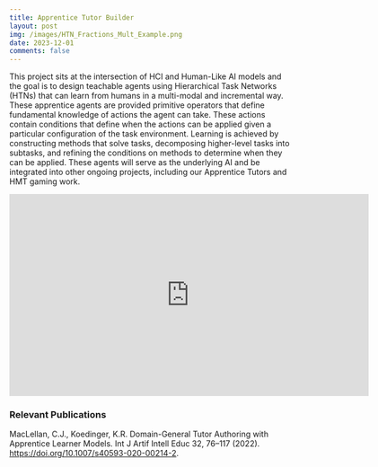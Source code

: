 ```yaml
---
title: Apprentice Tutor Builder
layout: post
img: /images/HTN_Fractions_Mult_Example.png
date: 2023-12-01
comments: false
---
```


This project sits at the intersection of HCI and Human-Like AI models and the goal is to design teachable agents using Hierarchical Task Networks (HTNs) that can learn from humans in a multi-modal and incremental way. These apprentice agents are provided primitive operators that define fundamental knowledge of actions the agent can take. These actions contain conditions that define when the actions can be applied given a particular configuration of the task environment. Learning is achieved by constructing methods that solve tasks, decomposing higher-level tasks into subtasks, and refining the conditions on methods to determine when they can be applied. These agents will serve as the underlying AI and be integrated into other ongoing projects, including our Apprentice Tutors and HMT gaming work.

<iframe id="kaltura_player" src="https://cdnapisec.kaltura.com/p/2019031/sp/201903100/embedIframeJs/uiconf_id/32364501/partner_id/2019031?iframeembed=true&playerId=kaltura_player&entry_id=1_91dvao1a&flashvars[streamerType]=auto&amp;flashvars[localizationCode]=en&amp;flashvars[sideBarContainer.plugin]=true&amp;flashvars[sideBarContainer.position]=left&amp;flashvars[sideBarContainer.clickToClose]=true&amp;flashvars[chapters.plugin]=true&amp;flashvars[chapters.layout]=vertical&amp;flashvars[chapters.thumbnailRotator]=false&amp;flashvars[streamSelector.plugin]=true&amp;flashvars[EmbedPlayer.SpinnerTarget]=videoHolder&amp;flashvars[dualScreen.plugin]=true&amp;flashvars[hotspots.plugin]=1&amp;flashvars[kmsPlaylistHistory.plugin]=1&amp;flashvars[kmsPlaylistHistory.iframeHTML5Js]=//kms-a.akamaihd.net/dc-1/latest/public/build0/playlisthistory/asset/mwembed-kms-playlist-history-v1.1.0.js?ver=522c33efdda0b8dc6ce90c991beb9666&amp;flashvars[kmsPlaylistHistory.iframeHTML5Css]=//kms-a.akamaihd.net/dc-1/latest/public/build0/playlisthistory/asset/mwembed-kms-playlist-history-v1.1.0.css?ver=522c33efdda0b8dc6ce90c991beb9666&amp;flashvars[kmsPlaylistHistory.progressBarColor]=%2300b4d1&amp;flashvars[kmsPlaylistHistory.progressBarColorComplete]=%23bbbbbb&amp;flashvars[kmsPlaylistHistory.completeOverlayBackgroundColor]=&amp;flashvars[kmsPlaylistHistory.completeOverlayIconColor]=&amp;flashvars[Kaltura.addCrossoriginToIframe]=true&amp;&wid=1_gyp4cld8" width="640" height="360" allowfullscreen webkitallowfullscreen mozAllowFullScreen allow="autoplay *; fullscreen *; encrypted-media *"  frameborder="0" title="Apprentice Tutor Builder"></iframe>

### Relevant Publications
MacLellan, C.J., Koedinger, K.R. Domain-General Tutor Authoring with Apprentice Learner Models. 
Int J Artif Intell Educ 32, 76–117 (2022). https://doi.org/10.1007/s40593-020-00214-2. 
[<i class="far fa-file-pdf"></i>][domain-general-paper]
[<i class="fab fa-youtube"></i>][domain-general-talk]


[domain-general-paper]: https://1513041.mediaspace.kaltura.com/media/Domain-General+Tutor+Authoring+with+Apprentice+Learner+Models/1_3cr9bwtc
[domain-general-talk]: https://link.springer.com/article/10.1007/s40593-020-00214-2
